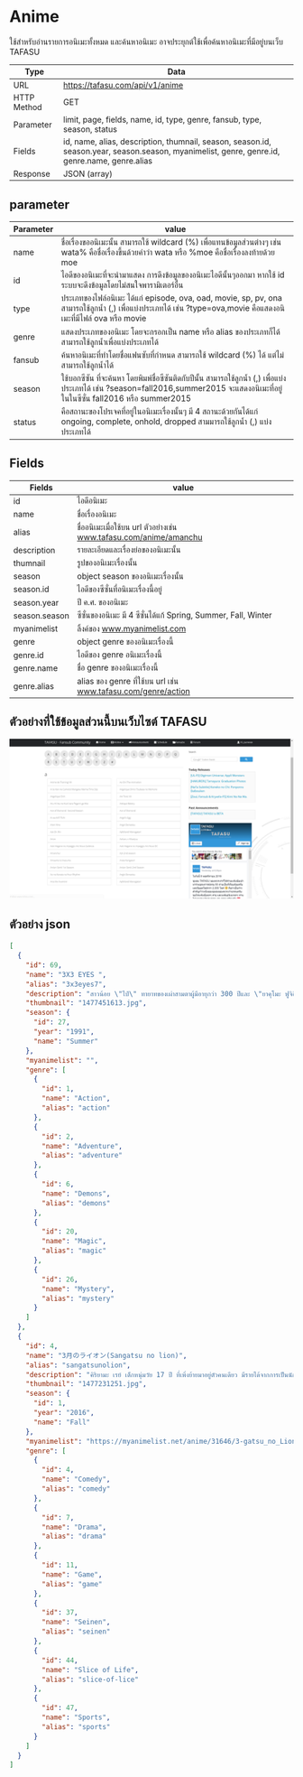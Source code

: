 # Anime
ใช้สำหรับอ่านรายการอนิเมะทั้งหมด และค้นหาอนิเมะ อาจประยุกต์ใช้เพื่อค้นหาอนิเมะที่มีอยู่บนเว็บ TAFASU

Type | Data
--- | --- 
URL | https://tafasu.com/api/v1/anime
HTTP Method | GET 
Parameter | limit, page, fields, name, id, type, genre, fansub, type, season, status
Fields | id, name, alias, description, thumnail, season, season.id, season.year, season.season, myanimelist, genre, genre.id, genre.name, genre.alias
Response | JSON (array)

## parameter
Parameter | value
--- | --- 
name | ชื่อเรื่องขออนิเมะนั้น สามารถใช้ wildcard (%) เพื่อแทนข้อมูลส่วนต่างๆ เช่น wata% คือชื่อเรื่องขึ้นด้วยคำว่า wata หรือ %moe คือชื่อเรื่องลงท้ายด้วย moe
id | ไอดีของอนิเมะที่จะนำมาแสดง การดึงข้อมูลของอนิเมะไอดีนั้นๆออกมา หากใช้ id ระบบจะดึงข้อมูลโดยไม่สนใจพารามิเตอร์อื่น
type | ประเภทของไฟล์อนิเมะ ได้แก่ episode, ova, oad, movie, sp, pv, ona สามารถใช้ลูกน้ำ (,) เพื่อแบ่งประเภทได้ เช่น ?type=ova,movie คือแสดงอนิเมะที่มีไฟล์ ova หรือ movie
genre | แสดงประเภทของอนิเมะ โดยจะกรอกเป็น name หรือ alias ของประเภทก็ได้ สามารถใช้ลูกน้ำเพื่อแบ่งประเภทได้
fansub | ค้นหาอนิเมะที่ทำโดยชื่อแฟนซับที่กำหนด สามารถใช้ wildcard (%) ได้ แต่ไม่สามารถใช้ลูกน้ำได้
season | ใช้บอกซีซัน ที่จะค้นหา โดยพิมพ์ชื่อซีซันติดกับปีนั้น สามารถใช้ลูกน้ำ (,) เพื่อแบ่งประเภทได้ เช่น ?season=fall2016,summer2015 จะแสดงอนิเมะที่อยู่ในในซีซั่น fall2016 หรือ summer2015
status | คือสถานะของโปรเจคที่อยู่ในอนิเมะเรื่องนั้นๆ มี 4 สถานะด้วยกันได้แก่ ongoing, complete, onhold, dropped สามมารถใช้ลูกน้ำ (,) แบ่งประเภทได้


## Fields
Fields| value
--- | --- 
id | ไอดีอนิเมะ
name | ชื่อเรื่องอนิเมะ
alias | ชื่ออนิเมะเมื่อใช้บน url ตัวอย่างเช่น www.tafasu.com/anime/amanchu
description | รายละเอียดและเรื่องย่อของอนิเมะนั้น
thumnail | รูปของอนิเมะเรื่องนั้น
season | object season ของอนิเมะเรื่องนั้น
season.id | ไอดีของซีซั่นที่อนิเมะเรื่องนี้อยู่
season.year | ปี ค.ศ. ของอนิเมะ
season.season | ซีซั่นของอนิเมะ มี 4 ซีซั่นได้แก้ Spring, Summer, Fall, Winter
myanimelist | ลิ้งค์ของ www.myanimelist.com
genre | object genre ของอนิเมะเรื่องนี้
genre.id | ไอดีของ genre อนิเมะเรื่องนี้
genre.name | ชื่อ genre ของอนิเมะเรื่องนี้
genre.alias | alias ของ genre ที่ใช้บน url เช่น www.tafasu.com/genre/action

## ตัวอย่างที่ใช้ข้อมูลส่วนนี้บนเว็บไซต์ TAFASU
![](/images/preview_anime.png)

## ตัวอย่าง json
```json
[
  {
    "id": 69,
    "name": "3X3 EYES ",
    "alias": "3x3eyes7",
    "description": "สาวน้อย \"ไป๋\" ทายาทของเผ่าสามตาผู้มีอายุกว่า 300 ปีและ \"ยาคุโมะ ฟูจิอิ\" เด็กหนุ่มธรรมดาที่ถูกไป๋ทำให้เป็นอมตะเพื่อช่วยชีวิตเขาเอาไว้ โดยทั้งคู่ได้ออกเดินทางผจญภัยและต้องต่อสู้กับปีศาจมากมายเพื่อค้นหาวิธีที่จะกลับเป็นมนุษย์ธรรมดาร่วมกัน อิงเนื้อหาต่างๆมาจากตำนานความเชื่อของฮินดูผสมกับจีนเป็นหลัก",
    "thumbnail": "1477451613.jpg",
    "season": {
      "id": 27,
      "year": "1991",
      "name": "Summer"
    },
    "myanimelist": "",
    "genre": [
      {
        "id": 1,
        "name": "Action",
        "alias": "action"
      },
      {
        "id": 2,
        "name": "Adventure",
        "alias": "adventure"
      },
      {
        "id": 6,
        "name": "Demons",
        "alias": "demons"
      },
      {
        "id": 20,
        "name": "Magic",
        "alias": "magic"
      },
      {
        "id": 26,
        "name": "Mystery",
        "alias": "mystery"
      }
    ]
  },
  {
    "id": 4,
    "name": "3月のライオン(Sangatsu no lion)",
    "alias": "sangatsunolion",
    "description": "คิริยามะ เรย์ เด็กหนุ่มวัย 17 ปี ที่เพิ่งย้ายมาอยู่ตัวคนเดียว มีรายได้จากการเป็นนักเล่นโชกิมืออาชีพ แต่ถึงเขาจะมีอิสระ ปัญหาต่างๆก็คอยมารบกวนชีวิตของเขา ความสัมพันธ์ระหว่างเขากับครอบครัวบุญธรรมก็เริ่มจะสั่นคลอน และเขาก็ยังมีปัญหากับการคบเพื่อนที่โรงเรียนอีกด้วย\r\nในขณะเดียวกัน อาชีพนักเล่นโชกิมืออาชีพของเขาก็เริ่มที่จะตกต่ำ เขาจึงต้องแบกรับความคาดหวังอันยิ่งใหญ่ เพราะทั้งการแพ้และชนะมีผลต่อหน้าที่การงานของเขาทั้งสิ้น\r\nคนรู้จักของเรย์ก็คือ พี่น้องคาวาโมโตะ อาคาริ ฮินาตะ และ โมโมะ ซึ่งต่างจากเรย์ พวกเธออยู่อย่างมีความสุขในบ้านธรรมดาๆ ที่พร้อมจะต้อนรับเรย์เหมือนกับพี่น้องของพวกเธอ เรย์นั้นได้รับความรักความอบอุ่น ต่างจากบ้านของผู้อุปถัมภ์อย่างสิ้นเชิง\r\nอนิเมะเรื่องนี่จะกล่าวถึง ชัยชนะอันงดงาม ความผิดพลาด ความสัมพันธ์ใหม่-เก่า และการเติบโตเป็นผู้ใหญ่ ของ คิริยามะ เรย์",
    "thumbnail": "1477231251.jpg",
    "season": {
      "id": 1,
      "year": "2016",
      "name": "Fall"
    },
    "myanimelist": "https://myanimelist.net/anime/31646/3-gatsu_no_Lion?q=3%20gatsu",
    "genre": [
      {
        "id": 4,
        "name": "Comedy",
        "alias": "comedy"
      },
      {
        "id": 7,
        "name": "Drama",
        "alias": "drama"
      },
      {
        "id": 11,
        "name": "Game",
        "alias": "game"
      },
      {
        "id": 37,
        "name": "Seinen",
        "alias": "seinen"
      },
      {
        "id": 44,
        "name": "Slice of Life",
        "alias": "slice-of-lice"
      },
      {
        "id": 47,
        "name": "Sports",
        "alias": "sports"
      }
    ]
  }
]
```
